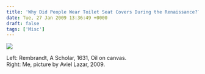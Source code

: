 ```yaml
---
title: 'Why Did People Wear Toilet Seat Covers During the Renaissance??'
date: Tue, 27 Jan 2009 13:36:49 +0000
draft: false
tags: ['Misc']
---
```


![](/img/toilet-seat-cover-comparison.jpg)

Left: Rembrandt, A Scholar, 1631, Oil on canvas.  
Right: Me, picture by Aviel Lazar, 2009.